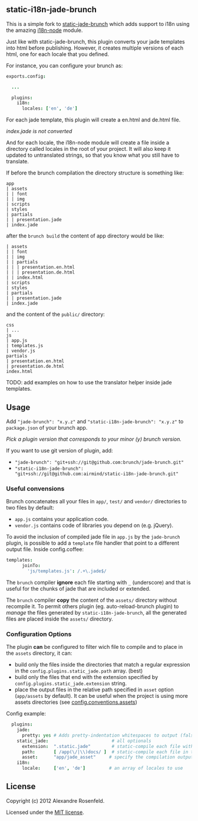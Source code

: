 ## static-i18n-jade-brunch


This is a simple fork to [static-jade-brunch](https://github.com/ilkosta/static-jade-brunch) which adds support to i18n using the amazing [i18n-node](https://github.com/mashpie/i18n-node) module.

Just like with static-jade-brunch, this plugin converts your jade templates into html before publishing. However, it creates multiple versions of each html, one for each locale that you defined.

For instance, you can configure your brunch as:
```coffeescript
exports.config:

  ...

  plugins:
    i18n:
      locales: ['en', 'de']
```

For each jade template, this plugin will create a en.html and de.html file. 

_index.jade is not converted_

And for each locale, the i18n-node module will create a file inside a directory called locales in the root of your project. It will also keep it updated to untranslated strings, so that you know what you still have to translate.

If before the brunch compilation the directory structure is something like:
```
app
| assets
| | font
| | img
| scripts
| styles
| partials
| | presentation.jade
| index.jade
```
after the `brunch build` the content of app directory would be like:
```
| assets
| | font
| | img
| | partials
| | | presentation.en.html
| | | presentation.de.html
| | index.html
| scripts
| styles
| partials
| | presentation.jade
| index.jade
```
and the content of the `public/` directory:
```
css
| ...
js
| app.js
| templates.js
| vendor.js
partials
| presentation.en.html
| presentation.de.html
index.html
```

TODO: add examples on how to use the translator helper inside jade templates.

## Usage
Add `"jade-brunch": "x.y.z"` and `"static-i18n-jade-brunch": "x.y.z"` to `package.json` of your brunch app.

*Pick a plugin version that corresponds to your minor (y) brunch version.*

If you want to use git version of plugin, add:

* `"jade-brunch": "git+ssh://git@github.com:brunch/jade-brunch.git"`
* `"static-i18n-jade-brunch": "git+ssh://git@github.com:airmind/static-i18n-jade-brunch.git"`

### Useful convensions
Brunch concatenates all your files in `app/`, `test/` and `vendor/` directories to two files by default:

* `app.js` contains your application code.
* `vendor.js` contains code of libraries you depend on (e.g. jQuery).

To avoid the inclusion of compiled jade file in `app.js` by the `jade-brunch` plugin, is possible to add a `template` file handler that point to a different output file. Inside config.coffee:
```coffeescript
templates:
      joinTo:
        'js/templates.js': /.+\.jade$/
```

The `brunch` compiler **ignore** each file starting with `_` (underscore) and that is useful for the chunks of jade that are included or extended.

The `brunch` compiler **copy** the content of the `assets/` directory without recompile it.
To permit others plugin (eg. auto-reload-brunch plugin) to *manage* the files generated by `static-i18n-jade-brunch`, all the generated files are placed inside the `assets/` directory.

### Configuration Options
The plugin **can** be configured to filter wich file to compile and to place in the `assets` directory, it can:

* build only the files inside the directories that match a regular expression in the `config.plugins.static_jade.path` array. (best)
* build only the files that end with the extension specified by `config.plugins.static_jade.extension` string.
* place the output files in the relative path specified in `asset` option (`app/assets` by default). It can be useful when the project is using more assets directories (see [config.conventions.assets](http://brunch.readthedocs.org/en/latest/config.html#conventions))

Config example:
```coffeescript
  plugins:
    jade:
      pretty: yes # Adds pretty-indentation whitespaces to output (false by default)
    static_jade:                        # all optionals
      extension:  ".static.jade"        # static-compile each file with this extension in `assets`
      path:       [ /app(\/|\\)docs/ ]  # static-compile each file in this directories
      asset:      "app/jade_asset"     # specify the compilation output
    i18n:
      locale:     ['en', 'de']         # an array of locales to use
```

## License
Copyright (c) 2012 Alexandre Rosenfeld.

Licensed under the [MIT license](https://github.com/airmind/static-i18n-jade-brunch/blob/master/LICENSE-MIT).
